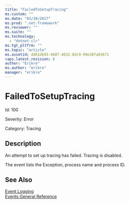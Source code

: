 ```yaml
---
title: "FailedToSetupTracing"
ms.custom: ""
ms.date: "03/30/2017"
ms.prod: ".net-framework"
ms.reviewer: ""
ms.suite: ""
ms.technology: 
  - "dotnet-clr"
ms.tgt_pltfrm: ""
ms.topic: "article"
ms.assetid: dd61db93-4687-4832-8dc9-99e38fa83671
caps.latest.revision: 8
author: "Erikre"
ms.author: "erikre"
manager: "erikre"
---
```

# FailedToSetupTracing
Id: 100  
  
 Severity: Error  
  
 Category: Tracing  
  
## Description  
 An attempt to set up tracing has failed. Tracing is disabled.  
  
 The event lists the Exception, process name and process ID.  
  
## See Also  
 [Event Logging](../../../../../docs/framework/wcf/diagnostics/event-logging/index.md)   
 [Events General Reference](../../../../../docs/framework/wcf/diagnostics/event-logging/events-general-reference.md)
